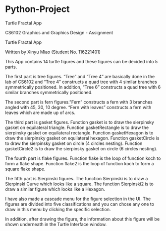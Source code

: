 # Python-Project
Turtle Fractal App


CS6102 Graphics and Graphics Design - Assignment

Turtle Fractal App

Written by Xinyu Miao (Student No. 116221401)

This App contains 14 turtle figures and these figures can be decided into 5 parts.

The first part is tree figures. “Tree” and “Tree 4” are basically done in the lab of CS6102 and “Tree 4” constructs a quad tree with 4 similar branches symmetrically positioned. In addition, “Tree 6” constructs a quad tree with 6 similar branches symmetrically positioned.

The second part is fern figures.”Fern” constructs a fern with 3 branches angled with 45, 30, 10 degree. “Fern with leaves” constructs a fern with leaves which are made up of arcs.

The third part is gasket figures.
Function gasket is to draw the sierpinsky gasket on equilateral triangle.
Function gasketRectangle is to draw the sierpinsky gasket on equilateral rectangle.
Function gasketHexagon is to draw the sierpinsky gasket on equilateral hexagon.
Function gasketCircle is to draw the sierpinsky gasket on circle (4 circles nesting).
Function gasketCircle2 is to draw the sierpinsky gasket on circle (6 circles nesting).

The fourth part is flake figures.
Function flake is the loop of function koch to form a flake shape.
Function flake2 is the loop of function koch to form a square flake shape.

The fifth part is Sierpinski figures.
The function Sierpinski is to draw a Sierpinski Curve which looks like a square.
The function Sierpinski2 is to draw a similar figure which looks like a Hexagon.

I have also made a cascade menu for the figure selection in the UI. The figures are divided into five classifications and you can chose any one to draw in this menu by clicking the specific selection.

In addition, after drawing the figure, the information about this figure will be shown underneath in the Turtle Interface window.

